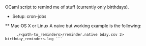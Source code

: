 OCaml script to remind me of stuff (currently only birthdays).

* Setup: cron-jobs

** Mac OS X or Linux
A naive but working example is the following:
```0 9 * * *
     ./<path-to_reminders>/reminder.native bday.csv 2> birthday_reminders.log ```